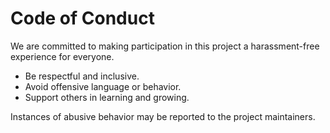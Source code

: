 # Code of Conduct

We are committed to making participation in this project a harassment-free experience for everyone.

- Be respectful and inclusive.
- Avoid offensive language or behavior.
- Support others in learning and growing.

Instances of abusive behavior may be reported to the project maintainers.
